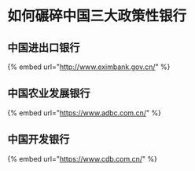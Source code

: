 # 如何碾碎中国三大政策性银行

## 中国进出口银行

{% embed url="http://www.eximbank.gov.cn/" %}

## 中国农业发展银行

{% embed url="https://www.adbc.com.cn/" %}

## 中国开发银行

{% embed url="https://www.cdb.com.cn/" %}
